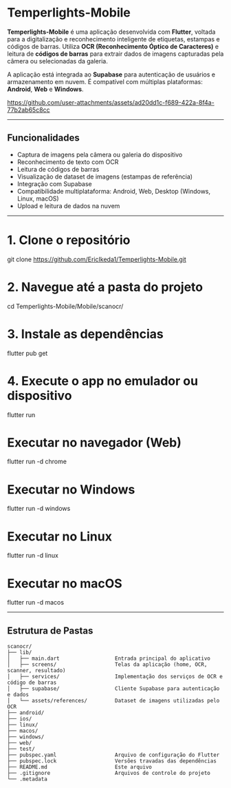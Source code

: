 # Temperlights-Mobile

**Temperlights-Mobile** é uma aplicação desenvolvida com **Flutter**, voltada para a digitalização e reconhecimento inteligente de etiquetas, estampas e códigos de barras. Utiliza **OCR (Reconhecimento Óptico de Caracteres)** e leitura de **códigos de barras** para extrair dados de imagens capturadas pela câmera ou selecionadas da galeria.

A aplicação está integrada ao **Supabase** para autenticação de usuários e armazenamento em nuvem. É compatível com múltiplas plataformas: **Android**, **Web** e **Windows**.

https://github.com/user-attachments/assets/ad20dd1c-f689-422a-8f4a-77b2ab65c8cc

---

## Funcionalidades

- Captura de imagens pela câmera ou galeria do dispositivo
- Reconhecimento de texto com OCR 
- Leitura de códigos de barras
- Visualização de dataset de imagens (estampas de referência)
- Integração com Supabase 
- Compatibilidade multiplataforma: Android, Web, Desktop (Windows, Linux, macOS)
- Upload e leitura de dados na nuvem

---

# 1. Clone o repositório
git clone https://github.com/EricIkeda1/Temperlights-Mobile.git

# 2. Navegue até a pasta do projeto
cd Temperlights-Mobile/Mobile/scanocr/

# 3. Instale as dependências
flutter pub get

# 4. Execute o app no emulador ou dispositivo
flutter run

# Executar no navegador (Web)
flutter run -d chrome

# Executar no Windows
flutter run -d windows

# Executar no Linux
flutter run -d linux

# Executar no macOS
flutter run -d macos

---

## Estrutura de Pastas

```text
scanocr/
├── lib/
│   ├── main.dart                  Entrada principal do aplicativo
│   ├── screens/                   Telas da aplicação (home, OCR, scanner, resultado)
│   ├── services/                  Implementação dos serviços de OCR e código de barras
│   ├── supabase/                  Cliente Supabase para autenticação e dados
│   └── assets/references/         Dataset de imagens utilizadas pelo OCR
├── android/                    
├── ios/                    
├── linux/                   
├── macos/                  
├── windows/                   
├── web/                           
├── test/                      
├── pubspec.yaml                   Arquivo de configuração do Flutter
├── pubspec.lock                   Versões travadas das dependências
├── README.md                      Este arquivo
├── .gitignore                     Arquivos de controle do projeto 
└── .metadata                  

